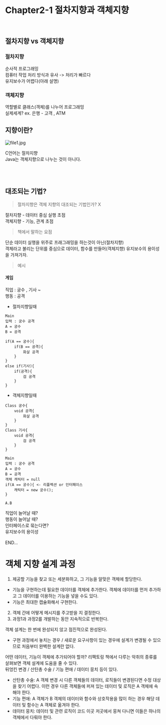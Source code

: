 # Chapter2-1 절차지향과 객체지향

<br>

## 절차지향 vs 객체지향

### 절차지향

순사적 프로그래밍  
컴퓨터 작업 처리 방식과 유사 -> 처리가 빠르다  
유지보수가 어렵다(아래 설명)

### 객체지향

역할별로 클래스(객체)를 나누어 프로그래밍  
실제세계? ex. 은행 - 고객 , ATM


## 지향이란?

![file1.jpg](./image/file1.jpg)

C언어는 절차지향<br>
Java는 객체지향으로 나누는 것이 아니다.

<br><br>

## 대조되는 기법?

> 절차지향은 객체 지향의 대조되는 기법인가? X

절차지향 - 데이터 중심 실행 초점<br>
객체지향 - 기능, 관계 초점<br>

> 책에서 말하는 요점

단순 데이터 실행을 위주로 프래그래밍을 하는것이 아닌(절차지향)  
객체라고 불리는 단위를 중심으로 데이터, 함수를 만들어(객체지향) 유지보수의 용이성을 가져가자.

> 예시

#### 게임

직업 : 궁수 , 기사 ~  
행동 : 공격

- 절차지향일때
```
Main  
입력 : 궁수 공격
A = 궁수
B = 공격

if(A == 궁수){
    if(B == 공격){
        화살 공격
    }
}
else if(기사){
    if(공격){
        검 공격
    }
}
```
- 객체지향일때
```
Class 궁수{
    void 공격{
        화살 공격
    }
}
Class 기사{
    void 공격{
        검 공격
    }
}

Main  
입력 : 궁수 공격
A = 궁수
B = 공격
객체 캐릭터 = null
if(A == 궁수){ <- 리플렉션 or 인터페이스
    캐릭터 = new 궁수();
}

A.B
```

직업이 늘어날 때?  
행동이 늘어날 때?  
인터페이스로 묶는다면?  
유지보수의 용이성
<br><br>
END...

# 객체 지향 설계 과정

1. 제공할 기능을 찾고 또는 세분화하고, 그 기능을 알맞은 객체에 할당한다.

- 기능을 구현하는데 필요한 데이터를 객체에 추가한다. 객체에 데이터를 먼저 추가하고 그 데이터를 이용하는 기능을 넣을 수도 있다.
- 기능은 최대한 캡슐화해서 구현한다.

2. 객체 간에 어떻게 메시지를 주고받을 지 결정한다.
3. 과정1과 과정2를 개발하는 동안 지속적으로 반복한다.

객체 설계는 한 번에 완성되지 않고 점진적으로 완성된다.

- 구현 과정에서 놓치는 경우 / 새로운 요구사항이 있는 경우에 설계가 변경될 수 있으므로 처음부터 완벽한 설계란 없다.

어떤 데이터, 기능이 객체에 추가되어야 할까?
리팩토링 책에서 다루는 악취의 종류를 살펴보면 객체 설계에 도움을 줄 수 있다.  
뒤엉킨 변경 / 산탄총 수술 / 기능 편애 / 데이터 뭉치 등이 있다.

- 산탄총 수술: A 객체 변경 시 다른 객체들의 데이터, 로직들이 변경된다면 수정 대상을 찾기 어렵다. 이런 경우 다른 객체들에 퍼져 있는 데이터 및 로직은 A 객체에 속해야 한다.
- 기능 편애: A 객체가 B 객체의 데이터와 함수와 상호작용을 많이 하는 경우 해당 데이터 및 함수는 A 객체로 옮겨야 한다.
- 데이터 뭉치: 데이터 및 관련 로직이 코드 이곳 저곳에서 뭉쳐 다니면 이들은 하나의 객체에서 다뤄야 한다.
